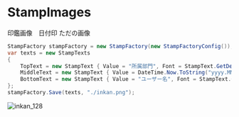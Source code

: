 # StampImages
印鑑画像　日付印 ただの画像


```C#
StampFactory stampFactory = new StampFactory(new StampFactoryConfig());
var texts = new StampTexts
{
    TopText = new StampText { Value = "所属部門", Font = StampText.GetDefaultFont(22) },
    MiddleText = new StampText { Value = DateTime.Now.ToString("yyyy.MM.dd"), Font = StampText.GetDefaultFont(30) },
    BottomText = new StampText { Value = "ユーザー名", Font = StampText.GetDefaultFont(25) }
};
stampFactory.Save(texts, "./inkan.png");
```
![inkan_128](https://user-images.githubusercontent.com/17096601/122756682-b0bb6100-d2d1-11eb-9d28-512188c739f3.png)

